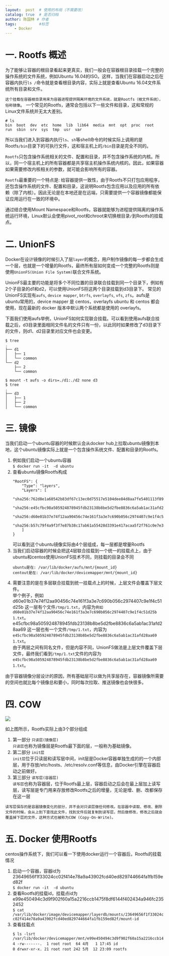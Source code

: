 ```yaml
---
layout:  post  # 使用的布局（不需要改）
catalog: true  # 是否归档
author: 陈国林 # 作者
tags:          #标签
    - Docker
---
```


# 一. Rootfs 概述
为了能够让容器的根目录看起来更真实，我们一般会在容器根目录挂载一个完整的操作系统的文件系统，例如Ubuntu 16.04的ISO。这样，当我们在容器启动之后在容器内执行`ls /`命令就是查看根目录内容，实际上就是查看Ubuntu 16.04文件系统所有目录和文件。

`这个挂载在容器根目录用来为容器进程提供隔离环境的文件系统，就是Rootfs（根文件系统），俗称镜像`。
一个常见的Rootfs，通常会包括以下一些文件和目录，这和常规的Linux文件系统并无太大差别。
```
# ls
bin  boot  dev	etc  home  lib	lib64  media  mnt  opt	proc  root  run  sbin  srv  sys  tmp  usr  var
```
所以当我们进入到容器内执行`ls`、`sh`等shell命令的时候实际上调用的是Rootfs`/bin`目录下的可执行文件，这和宿主机上的`/bin`目录是完全不同的。

`Rootfs`只包含操作系统相关的文件、配置和目录，并不包含操作系统的内核。所以，同一个宿主机上的所有容器都是共享宿主机操作系统内核的。因此，如果容器如果需要修改内核相关的参数，就可能会影响所有的容器。

`Rootfs`最重要的一个特点是: 给容器提供一致性，由于Rootfs不只打包应用程序，还包含操作系统的文件、配置和目录，这说明Rootfs包含应用以及应用的所有依赖（除了内核）。因此无论是在本地还是在远端，只需要提供一个容器镜像都能保证应用运行在一致的环境中。

通过结合使用Mount Namespace和Rootfs，容器就能够为进程提供隔离的操作系统运行环境，Linux默认会使用pivot_root和chroot来切换根目录`/`到Rootfs的挂载点。

# 二. UnionFS
Docker在设计镜像的时候引入了层`layer`的概念，用户制作镜像的每一步都会生成一个层，也就是一个增量的Rootfs，最终所有层如何变成一个完整的Rootfs则是使用`UnionFS(Union File System)`联合文件系统。

UnionFS最主要的功能是将多个不同位置的目录联合挂载到同一个目录下，例如有2个子目录的d1和d2，可以使用UnionFS将这两个目录挂载到d3目录下。
常见的UnionFS实现有`aufs`, `device mapper`, `btrfs`, `overlayfs`, `vfs`, `zfs`。aufs是ubuntu常用的，device mapper 是 centos，overlayfs ubuntu 和 centos 都会使用，现在最新的 docker 版本中默认两个系统都是使用的 overlayfs。

下面我们使用aufs举例，UnionFS如何实现联合挂载。可以看到使用aufs联合挂载之后，d3目录里面相同文件名的文件只有一份，以此同时如果修改了d3目录下的文件，则d1、d2目录里对应文件也会变更。
```
$ tree
.
├── d1
│   ├── 1
│   └── common
└── d2
    ├── 2
    └── common
    
$ mount -t aufs -o dirs=./d1:./d2 none d3
$ tree
.
├── d3
│   ├── 1
│   ├── 2
│   └── common
```

# 三. 镜像
当我们启动一个ubuntu容器的时候默认会从docker hub上拉取ubuntu镜像到本地，这个ubuntu镜像实际上就是一个包含操作系统文件、配置和目录的Rootfs。

1. 例如我们启动一个ubuntu容器  
   `$ docker run -it  -d ubuntu`
2. 查看ubuntu镜像Rootfs构成
   ```
   "RootFS": {
       "Type": "layers",
       "Layers": [
            "sha256:762d8e1a60542b83df67c13ec0d75517e5104dee84d8aa7fe5401113f89854d9",
            "sha256:e45cfbc98a505924878945fdb23138b8be5d2fbe8836c6a5ab1ac31afd28aa69",
            "sha256:d60e01b37e74f12aa90456c74e161f3a3e7c690b056c2974407c9e1f4c51d25b",
            "sha256:b57c79f4a9f3f7e87b38c17ab61a55428d3391e417acaa5f2f761c0e7e3af409"
       ]
   }
   ```
   可以看到这个ubuntu镜像实际由4个层组成，每一层都是增量Rootfs
3. 当我们启动容器的时候会把这4层联合挂载到一个统一的挂载点上，由于ubuntu和centos使用UnionFS技术不同，则挂载的目录会不同  
   ```
   ubuntu是在: /var/lib/docker/aufs/mnt/{mount_id}
   centout是在: /var/lib/docker/devicemapper/mnt/{mount_id}
   ```
4. 需要注意的是在多层联合挂载到统一挂载点上的时候，上层文件会覆盖下层文件。  
   举个例子，例如d60e01b37e74f12aa90456c74e161f3a3e7c690b056c2974407c9e1f4c51d25b 这一层有个文件`/tmp/1.txt`，内容为`例如d60e01b37e74f12aa90456c74e161f3a3e7c690b056c2974407c9e1f4c51d25b 1.txt`。  
   e45cfbc98a505924878945fdb23138b8be5d2fbe8836c6a5ab1ac31afd28aa69 这一层也有一个文件`/tmp/1.txt`，内容为`e45cfbc98a505924878945fdb23138b8be5d2fbe8836c6a5ab1ac31afd28aa69 1.txt`。  
   由于两层之间有同名文件，但是内容不同，UnionFS做法是上层文件覆盖下层文件，最终我们看到`/tmp/1.txt`文件的内容为`e45cfbc98a505924878945fdb23138b8be5d2fbe8836c6a5ab1ac31afd28aa69 1.txt`。

由于容器镜像分层设计的原因，所有基础层可以做为共享层存在，容器镜像所需要的空间也就比每个镜像总和要小，同时每次拉取、推送镜像也会快很多。

# 四. COW
![](https://github.com/chenguolin/chenguolin.github.io/blob/master/data/image/docker_rootfs_layer.png?raw=true)

如上图所示，Rootfs实际上由3个部分组成

1. 第一部分 `只读层(镜像层)`  
   `只读层`也称为镜像层是Rootfs最下面的层，一般称为基础镜像。
2. 第二部分 `init层`  
   `init层`位于只读层和读写层中间，init层是Docker容器单独生成的的一个内部层，用于存放/etc/hosts、/etc/resolv.conf等信息，由Docker引擎在容器启动之前做好。
3. 第三部分 `读写层(容器层)`  
   `读写层`也称为容器层，位于Rootfs最上层，容器启动之后会在最上层加上读写层，读写层是专门用来存放修改Rootfs之后的增量，无论是增、删、改都保存在这一层
   
`读写层保存的是容器镜像变化的部分，并不会对只读层做任何修改。在容器中读取、修改、删除文件的时候，会从上到下查找此文件，找到文件后就复制到读写层，然后做修改，修改之后就会覆盖掉下层的文件，这种方式也被称为COW (Copy-On-Write)。`

# 五. Docker 使用Rootfs
centos操作系统下，我们可以看一下使用docker运行一个容器后，Rootfs的挂载情况

1. 启动一个容器，容器id为 23649656f1f33024cc02f414e78a9a43902fcd40ed829744664fa1fb159ed82f  
   `$ docker run -it  -d ubuntu`
2. 查看Rootfs的挂载id，挂载点id为 e99e450494c3d9f902f60a15a2216ccb1475f8df6144f402434a946fc2352452  
   `$ cat /var/lib/docker/image/devicemapper/layerdb/mounts/23649656f1f33024cc02f414e78a9a43902fcd40ed829744664fa1fb159ed82f/mount-id`
3. 查看挂载点
   ```
   $ ls -lsrt /var/lib/docker/devicemapper/mnt/e99e450494c3d9f902f60a15a2216ccb1475f8df6144f402434a946fc2352452
   4 -rw-------.  1 root root  64 4月   1 17:45 id
   0 drwxr-xr-x. 21 root root 242 5月  12 23:09 rootfs
   ```
   
